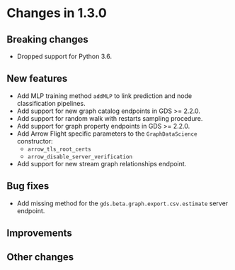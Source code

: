 # Changes in 1.3.0


## Breaking changes

* Dropped support for Python 3.6.

## New features

* Add MLP training method `addMLP` to link prediction and node classification pipelines.
* Add support for new graph catalog endpoints in GDS >= 2.2.0.
* Add support for random walk with restarts sampling procedure.
* Add support for graph property endpoints in GDS >= 2.2.0.
* Add Arrow Flight specific parameters to the `GraphDataScience` constructor:
  * `arrow_tls_root_certs`
  * `arrow_disable_server_verification`
* Add support for new stream graph relationships endpoint.


## Bug fixes

* Add missing method for the `gds.beta.graph.export.csv.estimate` server endpoint.


## Improvements


## Other changes
